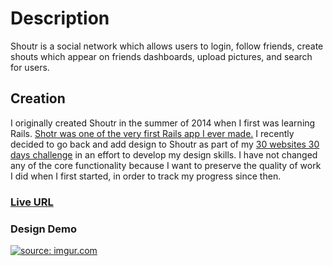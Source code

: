 <h1>Description</h1>
<p>Shoutr is a social network which allows users to login, follow friends, create
shouts which appear on friends dashboards, upload pictures, and search for
users.</p>

<h2>Creation</h2>
<p>I originally created Shoutr in the summer of 2014 when I first was learning
Rails. <a href="https://github.com/amZotti/shoutr">Shotr was one of the very first Rails
app I ever made.</a>
I recently decided to go back and add design to Shoutr as part of my <a
href="https://github.com/amZotti/oneWebsiteADay">30 websites 30 days
challenge</a> in an effort to develop my design skills. I have not changed any
of the core functionality because I want to preserve the quality of work I did
when I first started, in order to track my progress since then.</p>

<h3><a href="http://amzotti-shoutr.herokuapp.com/">Live URL</a></h3>

<h3>Design Demo</h3>
<a href="http://imgur.com/Opaob7F"><img src="http://i.imgur.com/Opaob7F.png" title="source: imgur.com" /></a>
